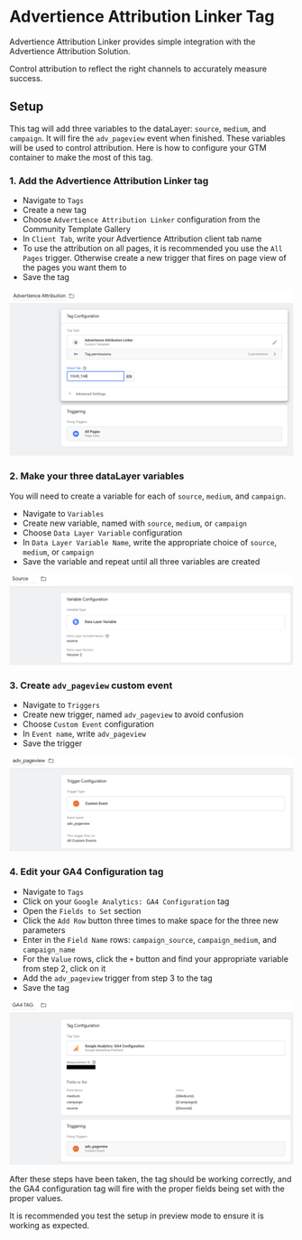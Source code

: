 # Advertience Attribution Linker Tag

Advertience Attribution Linker provides simple integration with the Advertience Attribution Solution.

Control attribution to reflect the right channels to accurately measure success.

## Setup

This tag will add three variables to the dataLayer: `source`, `medium`, and `campaign`. It will fire the `adv_pageview` event when finished. These variables will be used to control attribution. Here is how to configure your GTM container to make the most of this tag.

### 1. Add the Advertience Attribution Linker tag

- Navigate to `Tags`
- Create a new tag
- Choose `Advertience Attribution Linker` configuration from the Community Template Gallery
- In `Client Tab`, write your Advertience Attribution client tab name
- To use the attribution on all pages, it is recommended you use the `All Pages` trigger. Otherwise create a new trigger that fires on page view of the pages you want them to
- Save the tag

![Example Attribution Tag](./images/AttributionTag.png)

### 2. Make your three dataLayer variables

You will need to create a variable for each of `source`, `medium`, and `campaign`.

- Navigate to `Variables`
- Create new variable, named with `source`, `medium`, or `campaign`
- Choose `Data Layer Variable` configuration
- In `Data Layer Variable Name`, write the appropriate choice of `source`, `medium`, or `campaign`
- Save the variable and repeat until all three variables are created

![Example Attribution Tag](./images/sourceVariable.png)

### 3. Create `adv_pageview` custom event

- Navigate to `Triggers`
- Create new trigger, named `adv_pageview` to avoid confusion
- Choose `Custom Event` configuration
- In `Event name`, write `adv_pageview`
- Save the trigger

![Example adv_pageview event](./images/adv_pageview.png)

### 4. Edit your GA4 Configuration tag

- Navigate to `Tags`
- Click on your `Google Analytics: GA4 Configuration` tag
- Open the `Fields to Set` section
- Click the `Add Row` button three times to make space for the three new parameters
- Enter in the `Field Name` rows: `campaign_source`, `campaign_medium`, and `campaign_name`
- For the `Value` rows, click the `+` button and find your appropriate variable from step 2, click on it
- Add the `adv_pageview` trigger from step 3 to the tag
- Save the tag

![Example GA4 Tag](./images/GA4Tag.png)

After these steps have been taken, the tag should be working correctly, and the GA4 configuration tag will fire with the proper fields being set with the proper values.

It is recommended you test the setup in preview mode to ensure it is working as expected.